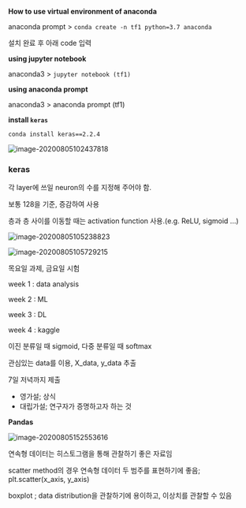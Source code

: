 **How to use virtual environment of anaconda**

anaconda prompt > `conda create -n tf1 python=3.7 anaconda`

설치 완료 후 아래 code 입력



**using jupyter notebook**

anaconda3 > `jupyter notebook (tf1)`



**using anaconda prompt**

anaconda3 > anaconda prompt (tf1)



**install `keras`**

`conda install keras==2.2.4`

![image-20200805102437818](C:\Users\User\AppData\Roaming\Typora\typora-user-images\image-20200805102437818.png)



### keras

각 layer에 쓰일 neuron의 수를 지정해 주어야 함.

보통 128을 기준, 증감하여 사용

층과 층 사이를 이동할 때는 activation function 사용.(e.g. ReLU, sigmoid ...)

![image-20200805105238823](C:\Users\User\AppData\Roaming\Typora\typora-user-images\image-20200805105238823.png)

![image-20200805105729215](C:\Users\User\AppData\Roaming\Typora\typora-user-images\image-20200805105729215.png)

목요일 과제, 금요일 시험

week 1 : data analysis

week 2 : ML

week 3 : DL

week 4 : kaggle



이진 분류일 때 sigmoid, 다중 분류일 때 softmax



관심있는 data를 이용, X_data, y_data 추출

7일 저녁까지 제출



- 영가설; 상식
- 대립가설; 연구자가 증명하고자 하는 것



**Pandas**

![image-20200805152553616](C:\Users\User\AppData\Roaming\Typora\typora-user-images\image-20200805152553616.png)

연속형 데이터는 히스토그램을 통해 관찰하기 좋은 자료임

scatter method의 경우 연속형 데이터 두 범주를 표현하기에 좋음; plt.scatter(x_axis, y_axis)

boxplot ; data distribution을 관찰하기에 용이하고, 이상치를 관찰할 수 있음